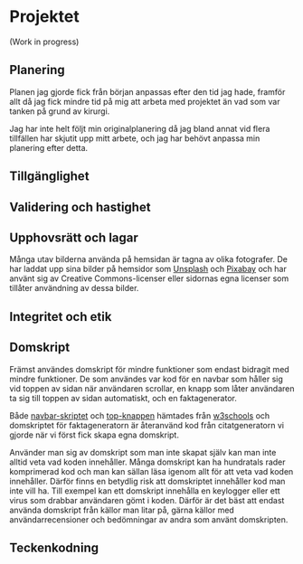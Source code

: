 # Projektet

(Work in progress)

## Planering

Planen jag gjorde fick från början anpassas efter den tid jag hade, framför allt då jag fick mindre tid på mig att arbeta med projektet än vad som var tanken på grund av kirurgi. 

Jag har inte helt följt min originalplanering då jag bland annat vid flera tillfällen har skjutit upp mitt arbete, och jag har behövt anpassa min planering efter detta.

## Tillgänglighet

## Validering och hastighet

## Upphovsrätt och lagar

Många utav bilderna använda på hemsidan är tagna av olika fotografer. De har laddat upp sina bilder på hemsidor som [Unsplash](https://unsplash.com) och [Pixabay](https://pixabay.com/sv/) och har använt sig av Creative Commons-licenser eller sidornas egna licenser som tillåter användning av dessa bilder.

## Integritet och etik

## Domskript

Främst användes domskript för mindre funktioner som endast bidragit med mindre funktioner. De som användes var kod för en navbar som håller sig vid toppen av sidan när användaren scrollar, en knapp som låter användaren ta sig till toppen av sidan automatiskt, och en faktagenerator.

Både [navbar-skriptet](https://www.w3schools.com/howto/howto_js_navbar_sticky.asp) och [top-knappen](https://www.w3schools.com/howto/howto_js_scroll_to_top.asp) hämtades från [w3schools](https://www.w3schools.com/) och domskriptet för faktageneratorn är återanvänd kod från citatgeneratorn vi gjorde när vi först fick skapa egna domskript.

Använder man sig av domskript som man inte skapat själv kan man inte alltid veta vad koden innehåller. Många domskript kan ha hundratals rader komprimerad kod och man kan sällan läsa igenom allt för att veta vad koden innehåller. Därför finns en betydlig risk att domskriptet innehåller kod man inte vill ha. Till exempel kan ett domskript innehålla en keylogger eller ett virus som drabbar användaren gömt i koden. Därför är det bäst att endast använda domskript från källor man litar på, gärna källor med användarrecensioner och bedömningar av andra som använt domskripten.

## Teckenkodning

